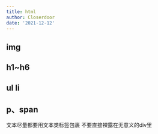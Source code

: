 ```yaml
---
title: html
author: Closerdoor
date: '2021-12-12'
---
```


## img

## h1~h6

## ul li

## p、span
文本尽量都要用文本类标签包裹 不要直接裸露在无意义的div里

##